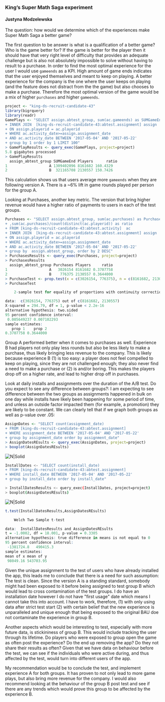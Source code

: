 
### King’s Super Math Saga experiment
#### Justyna Modzelewska 


The question: how would we determine which of the experiences make Super Math Saga a better game?

The first question to be answer is what is a qualification of a better game? Who is the game better for? If the game is better for the player then it should have that  very right level of difficulty that provides an adequate challenge but is also not absolutely impossible to solve without having to result to a purchase. In order to find the most optimal experience for the user I would use `gameends` as a KPI. High amount of game ends indicates that the user enjoyed themselves and meant to keep on playing. A better experience for the company is the one where the user keeps on playing (and the feature does not distract from the the game) but also chooses to make a purchase. Therefore the most optimal version of the game would be a mix of higher `purchases` and higher `gameends`.


```R
project <- "king-ds-recruit-candidate-43"
library(bigrquery)
library(readr)
GamePlays <- "SELECT assign.abtest_group, sum(ac.gameends) as SUMGameEnd, count(distinct(ac.playerid)) as Players, sum(ac.gameends)/count(distinct(ac.playerid)) as ratio FROM [king-ds-recruit-candidate-43:abtest.activity]  ac
+ INNER JOIN  [king-ds-recruit-candidate-43:abtest.assignment] assign
+ ON assign.playerid = ac.playerid  
+ WHERE ac.activity_date>=assign.assignment_date
+ AND ac.activity_date BETWEEN '2017-05-04' AND '2017-05-22'
+ group by 1 order by 1 LIMIT 100"
> GamePlayResults <- query_exec(GamePlays, project=project)
5.8 gigabytes processed                                                           
> GamePlayResults
  assign_abtest_group SUMGameEnd Players      ratio
1                   A 1309402096 8161682 160.4329
2                   B  321165708 2130557 150.7426
```
This calculation shows us that users average more `gameends` when they are following version A. There is a ~6% lift in game rounds played per person for the group A.

Looking at Purchases, another key metric. The version that bring higher revenue would have a higher ratio of payments to users in each of the test groups. 

```R
Purchases <- "SELECT assign.abtest_group, sum(ac.purchases) as Purchases, count(distinct(ac.playerid)) as Players
+ ,sum(ac.purchases)/count(distinct(ac.playerid)) as ratio
+ FROM [king-ds-recruit-candidate-43:abtest.activity]  ac
+ INNER JOIN  [king-ds-recruit-candidate-43:abtest.assignment] assign
+ ON assign.playerid = ac.playerid  
+ WHERE ac.activity_date>=assign.assignment_date
+ AND ac.activity_date BETWEEN '2017-05-04' AND '2017-05-22'
+ group by  assign.abtest_group, order by 2 DESC"
> PurchasesResults <- query_exec(Purchases, project=project)
> PurchasesResults
  assign_abtest_group Purchases Players     ratio
1                   A   3026154 8161682 0.3707758
2                   B    776375 2130557 0.3644000
> PurchaseTest <- prop.test(x = c(3026154, 776375), n = c(8161682, 2130557))
> PurchaseTest

	2-sample test for equality of proportions with continuity correction

data:  c(3026154, 776375) out of c(8161682, 2130557)
X-squared = 294.79, df = 1, p-value < 2.2e-16
alternative hypothesis: two.sided
95 percent confidence interval:
 0.005649237 0.007102293
sample estimates:
   prop 1    prop 2 
0.3707758 0.3644000 
```

Group A performed better when it comes to purchases as well. Experience B had players not only play less rounds but also be less likely to make a purchase, thus likely bringing less revenue to the company. This is likely because experience B (1) is too easy: a player does not feel compelled to keep on playing, since they are not challenged enough; they also never find a need to make a purchase or (2) is and/or boring. This makes the players drop off on a higher rate, and lead to higher drop off in purchases.

Look at daily installs and assignments over the duration of the A/B test. Do you expect to see any difference between groups?:
I am expecting to see difference between the two groups as assignments happened in bulk on one day while installs have likely been happening for some period of time, and unless an outside factor impacted them (for example, a promotion) they are likely to be constant. We can clearly tell that if we graph both groups as well as p-value over .05:

```R
AssignDates <- "SELECT count(assignment_date)
+ FROM [king-ds-recruit-candidate-43:abtest.assignment] 
+ WHERE assignment_date BETWEEN '2017-05-04' AND '2017-05-22'
+ group by assignment_date order by assignment_date"
> AssignDatesREsults <- query_exec(AssignDates, project=project)
> boxplot(AssignDatesREsults)
```
![N|Solid](https://image.ibb.co/iz10Uy/Assign_Dates_REsults.jpg)
```sh
InstallDates <- "SELECT count(install_date)
+ FROM [king-ds-recruit-candidate-43:abtest.assignment] 
+ WHERE install_date BETWEEN '2017-05-04' AND '2017-05-22'
+ group by install_date order by install_date"

> InstallDatesResults <- query_exec(InstallDates, project=project)
> boxplot(AssignDatesREsults)
```
![N|Solid](https://image.ibb.co/d7mH9y/Install_Dates_Results.jpg)
```R
t.test(InstallDatesResults,AssignDatesREsults)

	Welch Two Sample t-test

data:  InstallDatesResults and AssignDatesREsults
t = -1.0002, df = 18.001, p-value = 0.3305
alternative hypothesis: true difference in means is not equal to 0
95 percent confidence interval:
 -1381724.8   490415.3
sample estimates:
mean of x mean of y 
 98049.16 543703.95 
```

Given the unique assignment to the test of users who have already installed the app, this leads me to conclude that there is a need for such assumption: The test is clean. Since the version A is a standing standard, somebody might had been exposed to it before being assigned to test group B which would lead to cross contamination of the test groups. I do have an installation date however I do not have "first usage" date which means I cannot take this into account. I have to work, therefore, (1) with only using data after strict test start (2) with certain belief that the new experience is unparalleled and unique enough that being exposed to the original BAU doe not contaminate the experience in group B. 

Another aspects which would be interesting to test, especially with more future data, is stickininess of group B. This would include tracking the user through its lifetime. Do players who were exposed to group open the game as often post the experience? Do the end up removing the app? Do they not share their results as often? Given that we have data on behaviour before the test, we can see if the individuals who were active during, and thus affected by the test, would turn into different users of the app. 

My recommendation would be to conclude the test, and implement experience A for both groups. It has proven to not only lead to more game plays, but also bring more revenue for the company. I would also recommend looking at the behaviour of the group B post test and see if there are any trends which would prove this group to be affected by the experience B.
